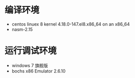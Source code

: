 # 编译环境 #
- centos linuex 8 kernel 4.18.0-147.el8.x86_64 on an x86_64
- nasm-2.15
# 运行调试环境 #
- windows 7 旗舰版
- bochs x86 Emulator 2.6.10
